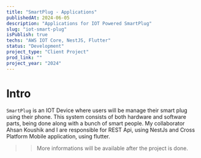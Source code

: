 ```yaml
---
title: "SmartPlug - Applications"
publishedAt: 2024-06-05
description: "Applications for IOT Powered SmartPlug"
slug: "iot-smart-plug"
isPublish: true
techs: "AWS IOT Core, NestJS, Flutter"
status: "Development"
project_type: "Client Project"
prod_link: ""
project_year: "2024"
---
```


# Intro

`SmartPlug` is an IOT Device where users will be manage their smart plug using their phone. This system consists of both hardware and software parts, being done along with a bunch of smart people. My collaborator Ahsan Koushik and I are responsible for REST Api, using NestJs and Cross Platform Mobile application, using flutter.

>> More informations will be available after the project is done.
